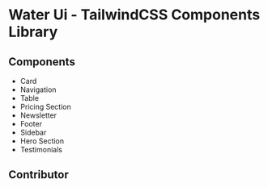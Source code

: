 # Water Ui - TailwindCSS Components Library 

## Components 
- Card
- Navigation
- Table
- Pricing Section
- Newsletter
- Footer
- Sidebar
- Hero Section
- Testimonials
## Contributor
